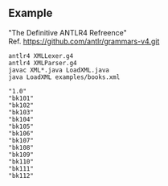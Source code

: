 ## Example
"The Definitive ANTLR4 Refreence" <br/>
Ref. https://github.com/antlr/grammars-v4.git

```
antlr4 XMLLexer.g4
antlr4 XMLParser.g4
javac XML*.java LoadXML.java
java LoadXML examples/books.xml

"1.0"
"bk101"
"bk102"
"bk103"
"bk104"
"bk105"
"bk106"
"bk107"
"bk108"
"bk109"
"bk110"
"bk111"
"bk112"


```
